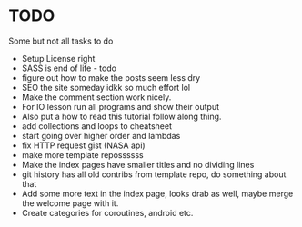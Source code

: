 # TODO

Some but not all tasks to do

* Setup License right
* SASS is end of life - todo
* figure out how to make the posts seem less dry
* SEO the site someday idkk so much effort lol 
* Make the comment section work nicely. 
* For IO lesson run all programs and show their output
* Also put a how to read this tutorial follow along thing. 
* add collections and loops to cheatsheet
* start going over higher order and lambdas
* fix HTTP request gist (NASA api)
* make more template repossssss
* Make the index pages have smaller titles and no dividing lines
* git history has all old contribs from template repo, do something about that
* Add some more text in the index page, looks drab as well, maybe merge the welcome page with it. 
* Create categories for coroutines, android etc. 
